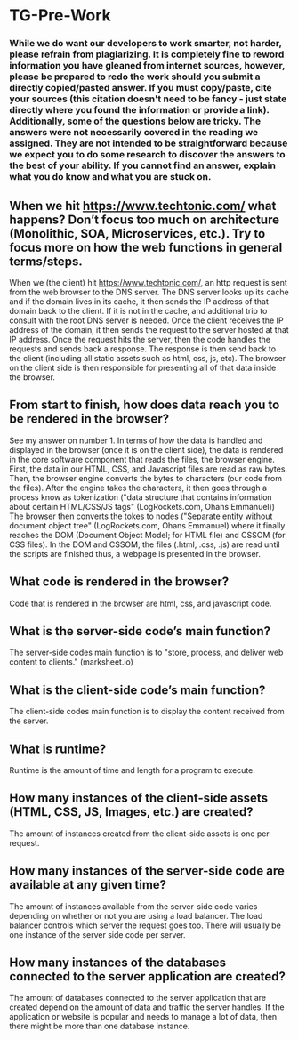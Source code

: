 # TG-Pre-Work

### While we do want our developers to work smarter, not harder, please refrain from plagiarizing.  It is completely fine to reword information you have gleaned from internet sources, however, please be prepared to redo the work should you submit a directly copied/pasted answer.  If you must copy/paste, cite your sources (this citation doesn't need to be fancy - just state directly where you found the information or provide a link).  Additionally, some of the questions below are tricky.  The answers were not necessarily covered in the reading we assigned.  They are not intended to be straightforward because we expect you to do some research to discover the answers to the best of your ability.  If you cannot find an answer, explain what you do know and what you are stuck on.  

## When we hit https://www.techtonic.com/ what happens? Don’t focus too much on architecture (Monolithic, SOA, Microservices, etc.). Try to focus more on how the web functions in general terms/steps.

When we (the client) hit https://www.techtonic.com/, an http request is sent from the web browser to the DNS server.  The DNS server looks up its cache and if the domain lives in its cache, it then sends the IP address of that domain back to the client.  If it is not in the cache, and additional trip to consult with the root DNS server is needed.  Once the client receives the IP address of the domain, it then sends the request to the server hosted at that IP address.  Once the request hits the server, then the code handles the requests and sends back a response.  The response is then send back to the client (including all static assets such as html, css, js, etc).  The browser on the client side is then responsible for presenting all of that data inside the browser.

## From start to finish, how does data reach you to be rendered in the browser?

See my answer on number 1.  In terms of how the data is handled and displayed in the browser (once it is on the client side), the data is rendered in the core software component that reads the files, the browser engine. First, the data in our HTML, CSS, and Javascript files are read as raw bytes. Then, the browser engine converts the bytes to characters (our code from the files). After the engine takes the characters, it then goes through a process know as tokenization ("data structure that contains information about certain HTML/CSS/JS tags" (LogRockets.com, Ohans Emmanuel)) The browser then converts the tokes to nodes ("Separate entity without document object tree" (LogRockets.com, Ohans Emmanuel) where it finally reaches the DOM (Document Object Model; for HTML file) and CSSOM (for CSS files). In the DOM and CSSOM, the files (.html, .css, .js) are read until the scripts are finished thus, a webpage is presented in the browser.

## What code is rendered in the browser?

Code that is rendered in the browser are html, css, and javascript code.

## What is the server-side code’s main function?

The server-side codes main function is to "store, process, and deliver web content to clients." (marksheet.io)

## What is the client-side code’s main function?

The client-side codes main function is to display the content received from the server.

## What is runtime?

Runtime is the amount of time and length for a program to execute.

## How many instances of the client-side assets (HTML, CSS, JS, Images, etc.) are created?

The amount of instances created from the client-side assets is one per request.

## How many instances of the server-side code are available at any given time?

The amount of instances available from the server-side code varies depending on whether or not you are using a load balancer. The load balancer controls which server the request goes too. There will usually be one instance of the server side code per server.

## How many instances of the databases connected to the server application are created?

The amount of databases connected to the server application that are created depend on the amount of data and traffic the server handles. If the application or website is popular and needs to manage a lot of data, then there might be more than one database instance.
